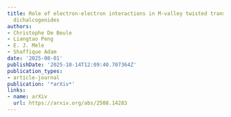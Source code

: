 ```yaml
---
title: Role of electron-electron interactions in M-valley twisted transition metal
  dichalcogenides
authors:
- Christophe De Beule
- Liangtao Peng
- E. J. Mele
- Shaffique Adam
date: '2025-08-01'
publishDate: '2025-10-14T12:09:40.707364Z'
publication_types:
- article-journal
publication: '*arXiv*'
links:
- name: arXiv
  url: https://arxiv.org/abs/2508.14283
---
```

